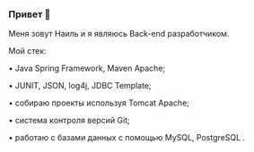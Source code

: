 ### Привет 👋

Меня зовут Наиль и я являюсь Back-end разработчиком.

Мой стек:

• Java Spring Framework, Maven Apache;

• JUNIT, JSON, log4j, JDBC Template;

• собираю проекты используя Tomcat Apache;

• система контроля версий Git;

• работаю с базами данных с помощью MySQL, PostgreSQL .

<!--
**NailGafiyatov/NailGafiyatov** is a ✨ _special_ ✨ repository because its `README.md` (this file) appears on your GitHub profile.

Here are some ideas to get you started:

- 🔭 I’m currently working on ...
- 🌱 I’m currently learning ...
- 👯 I’m looking to collaborate on ...
- 🤔 I’m looking for help with ...
- 💬 Ask me about ...
- 📫 How to reach me: ...
- 😄 Pronouns: ...
- ⚡ Fun fact: ...
-->

